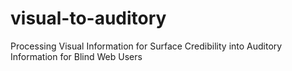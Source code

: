 # visual-to-auditory
Processing Visual Information for Surface Credibility into Auditory Information for Blind Web Users
